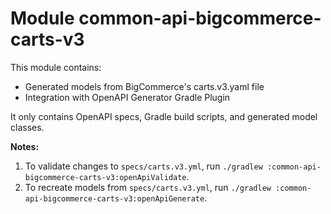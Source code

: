 # Module common-api-bigcommerce-carts-v3
This module contains:
- Generated models from BigCommerce's carts.v3.yaml file
- Integration with OpenAPI Generator Gradle Plugin

It only contains OpenAPI specs, Gradle build scripts, and generated model classes.
  
**Notes:**
1. To validate changes to `specs/carts.v3.yml`, run `./gradlew :common-api-bigcommerce-carts-v3:openApiValidate`.  
1. To recreate models from `specs/carts.v3.yml`, run `./gradlew :common-api-bigcommerce-carts-v3:openApiGenerate`.